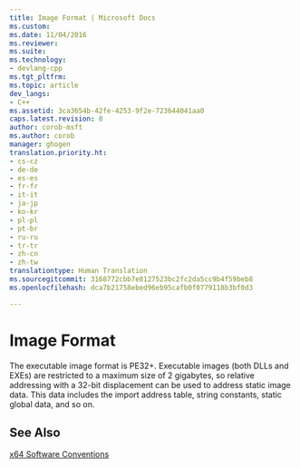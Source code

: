 ```yaml
---
title: Image Format | Microsoft Docs
ms.custom: 
ms.date: 11/04/2016
ms.reviewer: 
ms.suite: 
ms.technology:
- devlang-cpp
ms.tgt_pltfrm: 
ms.topic: article
dev_langs:
- C++
ms.assetid: 3ca3654b-42fe-4253-9f2e-723644041aa0
caps.latest.revision: 8
author: corob-msft
ms.author: corob
manager: ghogen
translation.priority.ht:
- cs-cz
- de-de
- es-es
- fr-fr
- it-it
- ja-jp
- ko-kr
- pl-pl
- pt-br
- ru-ru
- tr-tr
- zh-cn
- zh-tw
translationtype: Human Translation
ms.sourcegitcommit: 3168772cbb7e8127523bc2fc2da5cc9b4f59beb8
ms.openlocfilehash: dca7b21758ebed96eb95cafb0f0779118b3bf0d3

---
```

# Image Format
The executable image format is PE32+. Executable images (both DLLs and EXEs) are restricted to a maximum size of 2 gigabytes, so relative addressing with a 32-bit displacement can be used to address static image data. This data includes the import address table, string constants, static global data, and so on.  
  
## See Also  
 [x64 Software Conventions](../build/x64-software-conventions.md)


<!--HONumber=Jan17_HO2-->


